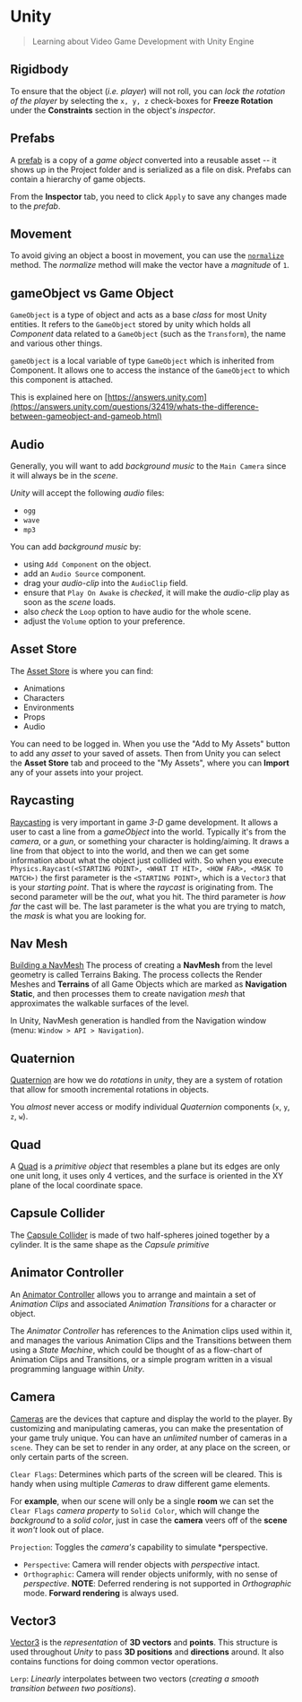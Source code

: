 


Unity
===================
> Learning about Video Game Development with Unity Engine

Rigidbody
-------------
To ensure that the object (*i.e. player*) will not roll, you can *lock the rotation of the player* by selecting the ```x, y, z``` check-boxes for **Freeze Rotation** under the **Constraints** section in the object's *inspector*.


Prefabs
-------------
A [prefab](https://docs.unity3d.com/Manual/Prefabs.html) is a copy of a *game object* converted into a reusable asset -- it shows up in the Project folder and is serialized as a file on disk. Prefabs can contain a hierarchy of game objects.

From the **Inspector** tab, you need to click ```Apply``` to save any changes made to the *prefab*.


Movement
-------------
To avoid giving an object a boost in movement, you can use the [```normalize```](https://docs.unity3d.com/ScriptReference/Vector3.Normalize.html) method. The *normalize* method will make the vector have a *magnitude* of ```1```.


gameObject vs Game Object
-------------
```GameObject``` is a type of object and acts as a base *class* for most Unity entities. It refers to the ```GameObject``` stored by unity which holds all *Component* data related to a ```GameObject``` (such as the ```Transform```), the name and various other things.

```gameObject``` is a local variable of type ```GameObject``` which is inherited from Component. It allows one to access the instance of the ```GameObject``` to which this component is attached.

This is explained here on [https://answers.unity.com](https://answers.unity.com/questions/32419/whats-the-difference-between-gameobject-and-gameob.html)


Audio
-------------
Generally, you will want to add *background music* to the ```Main Camera``` since it will always be in the *scene*.

*Unity* will accept the following *audio* files:
- ```ogg```
- ```wave```
- ```mp3```

You  can add *background music* by:
- using ```Add Component``` on the object.
- add an ```Audio Source``` component.
- drag your *audio-clip* into the ```AudioClip``` field.
- ensure that ```Play On Awake``` is *checked*, it will make the *audio-clip* play as soon as the *scene* loads.
- also *check* the ```Loop``` option to have audio for the whole scene.
- adjust the ```Volume``` option to your preference.

Asset Store
-------------
The [Asset Store](https://assetstore.unity.com) is where you can find:
-	Animations
-	Characters
-	Environments
-	Props
-	Audio

You can need to be logged in. When you use the "Add to My Assets" button to add any *asset* to your saved of assets. Then from Unity you can select the **Asset Store** tab and proceed to the "My Assets", where you can **Import** any of your assets into your project.


Raycasting
-------------
[Raycasting](https://unity3d.com/learn/tutorials/topics/physics/raycasting) is very important in game *3-D* game development. It allows a user to cast a line from a *gameObject* into the world. Typically it's from the *camera*, or a *gun*, or something your character is holding/aiming.
It draws a line from that object to into the world, and then we can get some information about what the object just collided with.
So when you execute ```Physics.Raycast(<STARTING POINT>, <WHAT IT HIT>, <HOW FAR>, <MASK TO MATCH>)``` the first parameter is the ```<STARTING POINT>```, which is a ```Vector3``` that is your *starting point*. That is where the *raycast* is originating from.
The second parameter will be the *out*, what you hit.
The third parameter is *how far* the cast will be.
The last parameter is the what you are trying to match, the *mask* is what you are looking for.


Nav Mesh
-------------
[Building a NavMesh](https://docs.unity3d.com/Manual/nav-BuildingNavMesh.html)
The process of creating a **NavMesh** from the level geometry is called Terrains Baking. The process collects the Render Meshes and **Terrains** of all Game Objects which are marked as **Navigation Static**, and then processes them to create navigation *mesh* that approximates the walkable surfaces of the level.

In Unity, NavMesh generation is handled from the Navigation window (menu: ```Window > API > Navigation```).

Quaternion
-------------
[Quaternion](https://docs.unity3d.com/ScriptReference/Quaternion.html) are how we do *rotations* in *unity*, they are a system of rotation that allow for smooth incremental rotations in objects.

You *almost* never access or modify individual *Quaternion* components (```x```, ```y```, ```z```, ```w```).


Quad
-------------
A [Quad](https://docs.unity3d.com/Manual/Example-CreatingaBillboardPlane.html) is a *primitive object* that resembles a plane but its edges are only one unit long, it uses only 4 vertices, and the surface is oriented in the XY plane of the local coordinate space.

Capsule Collider
-------------
The [Capsule Collider](https://docs.unity3d.com/Manual/class-CapsuleCollider.html) is made of two half-spheres joined together by a cylinder. It is the same shape as the *Capsule primitive*

Animator Controller
-------------
An [Animator Controller](https://docs.unity3d.com/Manual/class-AnimatorController.html) allows you to arrange and maintain a set of *Animation Clips* and associated *Animation Transitions* for a character or object.

The *Animator Controller* has references to the Animation clips used within it, and manages the various Animation Clips and the Transitions between them using a *State Machine*, which could be thought of as a flow-chart of Animation Clips and Transitions, or a simple program written in a visual programming language within *Unity*.


Camera
-------------
[Cameras](https://docs.unity3d.com/Manual/class-Camera.html) are the devices that capture and display the world to the player. By customizing and manipulating cameras, you can make the presentation of your game truly unique. You can have an *unlimited* number of cameras in a ```scene```. They can be set to render in any order, at any place on the screen, or only certain parts of the screen.

```Clear Flags```: Determines which parts of the screen will be cleared. This is handy when using multiple *Cameras* to draw different game elements.

For **example**, when our scene will only be a single **room** we can set the ```Clear Flags``` *camera property* to ```Solid Color```, which will change the *background* to a *solid color*, just in case the **camera** veers off of the **scene** it *won't* look out of place.

```Projection```: Toggles the *camera's* capability to simulate *perspective.
- ```Perspective```: Camera will render objects with *perspective* intact.
- ```Orthographic```: Camera will render objects uniformly, with no sense of *perspective*. **NOTE**: Deferred rendering is not supported in *Orthographic* mode. **Forward rendering** is always used.

Vector3
-------------
[Vector3](https://docs.unity3d.com/ScriptReference/Vector3.html ) is the *representation* of **3D vectors** and **points**. This structure is used throughout *Unity* to pass **3D positions** and **directions** around. It also contains functions for doing common vector operations.

```Lerp```: *Linearly* interpolates between two vectors (*creating a smooth transition between two positions*).
